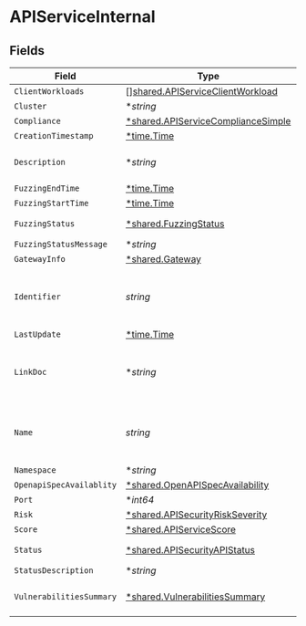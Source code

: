 # APIServiceInternal


## Fields

| Field                                                                                   | Type                                                                                    | Required                                                                                | Description                                                                             |
| --------------------------------------------------------------------------------------- | --------------------------------------------------------------------------------------- | --------------------------------------------------------------------------------------- | --------------------------------------------------------------------------------------- |
| `ClientWorkloads`                                                                       | [][shared.APIServiceClientWorkload](../../models/shared/apiserviceclientworkload.md)    | :heavy_minus_sign:                                                                      | N/A                                                                                     |
| `Cluster`                                                                               | **string*                                                                               | :heavy_minus_sign:                                                                      | N/A                                                                                     |
| `Compliance`                                                                            | [*shared.APIServiceComplianceSimple](../../models/shared/apiservicecompliancesimple.md) | :heavy_minus_sign:                                                                      | N/A                                                                                     |
| `CreationTimestamp`                                                                     | [*time.Time](https://pkg.go.dev/time#Time)                                              | :heavy_minus_sign:                                                                      | N/A                                                                                     |
| `Description`                                                                           | **string*                                                                               | :heavy_minus_sign:                                                                      | Textual description of the Service                                                      |
| `FuzzingEndTime`                                                                        | [*time.Time](https://pkg.go.dev/time#Time)                                              | :heavy_minus_sign:                                                                      | N/A                                                                                     |
| `FuzzingStartTime`                                                                      | [*time.Time](https://pkg.go.dev/time#Time)                                              | :heavy_minus_sign:                                                                      | N/A                                                                                     |
| `FuzzingStatus`                                                                         | [*shared.FuzzingStatus](../../models/shared/fuzzingstatus.md)                           | :heavy_minus_sign:                                                                      | An enumeration.                                                                         |
| `FuzzingStatusMessage`                                                                  | **string*                                                                               | :heavy_minus_sign:                                                                      | N/A                                                                                     |
| `GatewayInfo`                                                                           | [*shared.Gateway](../../models/shared/gateway.md)                                       | :heavy_minus_sign:                                                                      | N/A                                                                                     |
| `Identifier`                                                                            | *string*                                                                                | :heavy_check_mark:                                                                      | Unique identifier of the subject API as assigned by Crankshaft                          |
| `LastUpdate`                                                                            | [*time.Time](https://pkg.go.dev/time#Time)                                              | :heavy_minus_sign:                                                                      | N/A                                                                                     |
| `LinkDoc`                                                                               | **string*                                                                               | :heavy_minus_sign:                                                                      | Location of the documentation. This can be an URL for example                           |
| `Name`                                                                                  | *string*                                                                                | :heavy_check_mark:                                                                      | API name (for external) or destination workload (for internal)                          |
| `Namespace`                                                                             | **string*                                                                               | :heavy_minus_sign:                                                                      | N/A                                                                                     |
| `OpenapiSpecAvailablity`                                                                | [*shared.OpenAPISpecAvailability](../../models/shared/openapispecavailability.md)       | :heavy_minus_sign:                                                                      | N/A                                                                                     |
| `Port`                                                                                  | **int64*                                                                                | :heavy_minus_sign:                                                                      | N/A                                                                                     |
| `Risk`                                                                                  | [*shared.APISecurityRiskSeverity](../../models/shared/apisecurityriskseverity.md)       | :heavy_minus_sign:                                                                      | An `enum`eration.                                                                       |
| `Score`                                                                                 | [*shared.APIServiceScore](../../models/shared/apiservicescore.md)                       | :heavy_minus_sign:                                                                      | N/A                                                                                     |
| `Status`                                                                                | [*shared.APISecurityAPIStatus](../../models/shared/apisecurityapistatus.md)             | :heavy_minus_sign:                                                                      | Api status enumeration.                                                                 |
| `StatusDescription`                                                                     | **string*                                                                               | :heavy_minus_sign:                                                                      | N/A                                                                                     |
| `VulnerabilitiesSummary`                                                                | [*shared.VulnerabilitiesSummary](../../models/shared/vulnerabilitiessummary.md)         | :heavy_minus_sign:                                                                      | Vulnerabilities summary by severity                                                     |